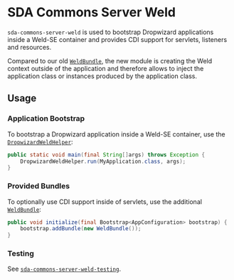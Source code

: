 # SDA Commons Server Weld

`sda-commons-server-weld` is used to bootstrap Dropwizard applications inside a Weld-SE container and provides CDI 
support for servlets, listeners and resources.

Compared to our old [`WeldBundle`](https://github.com/SDA-SE/rest-common), the new module is creating the Weld context 
outside of the application and therefore allows to inject the application class or instances produced by the application 
class. 

## Usage

### Application Bootstrap

To bootstrap a Dropwizard application inside a Weld-SE container, use the [`DropwizardWeldHelper`](./src/main/java/org/sdase/commons/server/weld/DropwizardWeldHelper.java):

```java
public static void main(final String[]args) throws Exception {
    DropwizardWeldHelper.run(MyApplication.class, args);
}
```

### Provided Bundles

To optionally use CDI support inside of servlets, use the additional [`WeldBundle`](./src/main/java/org/sdase/commons/server/weld/WeldBundle.java):

```java
public void initialize(final Bootstrap<AppConfiguration> bootstrap) {
    bootstrap.addBundle(new WeldBundle());
}
```

### Testing

See [`sda-commons-server-weld-testing`](../sda-commons-server-weld-testing/README.md).
